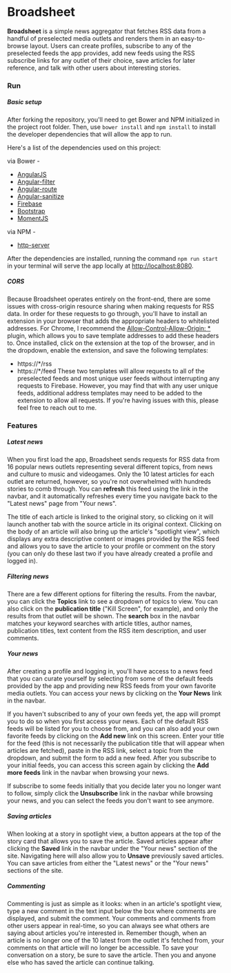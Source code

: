 # Broadsheet

**Broadsheet** is a simple news aggregator that fetches RSS data from a handful of preselected media outlets and renders them in an easy-to-browse layout. Users can create profiles, subscribe to any of the preselected feeds the app provides, add new feeds using the RSS subscribe links for any outlet of their choice, save articles for later reference, and talk with other users about interesting stories.

### Run

##### Basic setup
After forking the repository, you'll need to get Bower and NPM initialized in the project root folder. Then, use ```bower install``` and ```npm install``` to install the developer dependencies that will allow the app to run.

Here's a list of the dependencies used on this project:

via Bower -
  * [AngularJS](https://angularjs.org/)
  * [Angular-filter](https://github.com/a8m/angular-filter)
  * [Angular-route](https://github.com/angular/bower-angular-route)
  * [Angular-sanitize](https://github.com/angular/bower-angular-sanitize)
  * [Firebase](https://github.com/firebase/firebase-bower)
  * [Bootstrap](https://github.com/twbs/bootstrap)
  * [MomentJS](http://momentjs.com/)

via NPM -
  * [http-server](https://www.npmjs.com/package/http-server)

After the dependencies are installed, running the command ```npm run start``` in your terminal will serve the app locally at [http://localhost:8080](http://localhost:8080).

##### CORS
Because Broadsheet operates entirely on the front-end, there are some issues with cross-origin resource sharing when making requests for RSS data. In order for these requests to go through, you'll have to install an extension in your browser that adds the appropriate headers to whitelisted addresses. For Chrome, I recommend the [Allow-Control-Allow-Origin: *](https://chrome.google.com/webstore/detail/allow-control-allow-origi/nlfbmbojpeacfghkpbjhddihlkkiljbi?hl=en) plugin, which allows you to save template addresses to add these headers to. Once installed, click on the extension at the top of the browser, and in the dropdown, enable the extension, and save the following templates:
  * https://*/rss
  * https://*/feed
These two templates will allow requests to all of the preselected feeds and most unique user feeds without interrupting any requests to Firebase. However, you may find that with any user unique feeds, additional address templates may need to be added to the extension to allow all requests. If you're having issues with this, please feel free to reach out to me.

### Features

##### Latest news
When you first load the app, Broadsheet sends requests for RSS data from 16 popular news outlets representing several different topics, from news and culture to music and videogames. Only the 10 latest articles for each outlet are returned, however, so you're not overwhelmed with hundreds stories to comb through. You can **refresh** this feed using the link in the navbar, and it automatically refreshes every time you navigate back to the "Latest news" page from "Your news".

The title of each article is linked to the original story, so clicking on it will launch another tab with the source article in its original context. Clicking on the body of an article will also bring up the article's "spotlight view", which displays any extra descriptive content or images provided by the RSS feed and allows you to save the article to your profile or comment on the story (you can only do these last two if you have already created a profile and logged in).

##### Filtering news
There are a few different options for filtering the results. From the navbar, you can click the **Topics** link to see a dropdown of topics to view. You can also click on the **publication title** ("Kill Screen", for example), and only the results from that outlet will be shown. The **search** box in the navbar matches your keyword searches with article titles, author names, publication titles, text content from the RSS item description, and user comments.

##### Your news
After creating a profile and logging in, you'll have access to a news feed that you can curate yourself by selecting from some of the default feeds provided by the app and providing new RSS feeds from your own favorite media outlets. You can access your news by clicking on the **Your News** link in the navbar.

If you haven't subscribed to any of your own feeds yet, the app will prompt you to do so when you first access your news. Each of the default RSS feeds will be listed for you to choose from, and you can also add your own favorite feeds by clicking on the **Add new** link on this screen. Enter your title for the feed (this is not necessarily the publication title that will appear when articles are fetched), paste in the RSS link, select a topic from the dropdown, and submit the form to add a new feed. After you subscribe to your initial feeds, you can access this screen again by clicking the **Add more feeds** link in the navbar when browsing your news.

If subscribe to some feeds initially that you decide later you no longer want to follow, simply click the **Unsubscribe** link in the navbar while browsing your news, and you can select the feeds you don't want to see anymore.

##### Saving articles

When looking at a story in spotlight view, a button appears at the top of the story card that allows you to save the article. Saved articles appear after clicking the **Saved** link in the navbar under the "Your news" section of the site. Navigating here will also allow you to **Unsave** previously saved articles. You can save articles from either the "Latest news" or the "Your news" sections of the site.

##### Commenting
Commenting is just as simple as it looks: when in an article's spotlight view, type a new comment in the text input below the box where comments are displayed, and submit the comment. Your comments and comments from other users appear in real-time, so you can always see what others are saying about articles you're interested in. Remember though, when an article is no longer one of the 10 latest from the outlet it's fetched from, your comments on that article will no longer be accessible. To save your conversation on a story, be sure to save the article. Then you and anyone else who has saved the article can continue talking.
